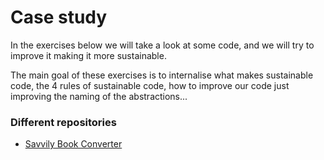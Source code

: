 # Case study

In the exercises below we will take a look at some code, and we will try to improve it making it more sustainable.

The main goal of these exercises is to internalise what makes sustainable code, the 4 rules of sustainable code,
how to improve our code just improving the naming of the abstractions...

### Different repositories

* [Savvily Book Converter](https://github.com/lean-mind/sustainable-coding-training-course/blob/main/code-for-study/savvily-book-converter/README.md)